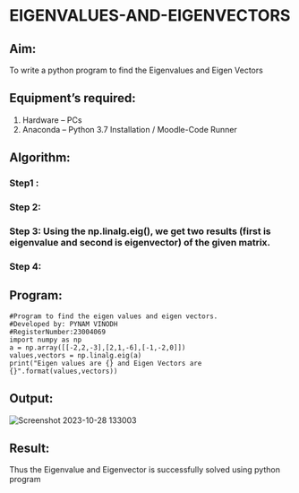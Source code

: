 # EIGENVALUES-AND-EIGENVECTORS
## Aim:
To write a python program to find the Eigenvalues and Eigen Vectors
## Equipment’s required:
1. 	Hardware – PCs
2. 	Anaconda – Python 3.7 Installation / Moodle-Code Runner
## Algorithm:
### Step1 : 
### Step 2: 
### Step 3: Using the np.linalg.eig(),  we get two results (first is eigenvalue and second is eigenvector) of the given matrix.
### Step 4: 

## Program:
```
#Program to find the eigen values and eigen vectors.
#Developed by: PYNAM VINODH
#RegisterNumber:23004069
import numpy as np
a = np.array([[-2,2,-3],[2,1,-6],[-1,-2,0]])
values,vectors = np.linalg.eig(a)
print("Eigen values are {} and Eigen Vectors are {}".format(values,vectors))
```
## Output:
![Screenshot 2023-10-28 133003](https://github.com/PYNAMVINODH/EIGENVALUES-AND-EIGENVECTORS/assets/145742678/cb4551df-fcc1-418d-ad72-087b54bf3e5a)

## Result:
Thus the Eigenvalue and Eigenvector is successfully solved using python program
